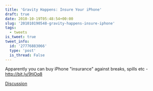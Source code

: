 ```yaml
---
title: 'Gravity Happens: Insure Your iPhone'
draft: true
date: 2010-10-19T05:48:54+00:00
slug: '201010190548-gravity-happens-insure-iphone'
tags:
  - tweets
is_tweet: true
tweet_info:
  id: '27776883066'
  type: 'post'
  is_thread: False
---
```




Apparently you can buy iPhone "insurance" against breaks, spills etc - http://bit.ly/9tjOq8

[Discussion](https://x.com/sytelus/status/27776883066)
